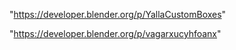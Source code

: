"https://developer.blender.org/p/YallaCustomBoxes"

 
"https://developer.blender.org/p/vagarxucyhfoanx"


 
